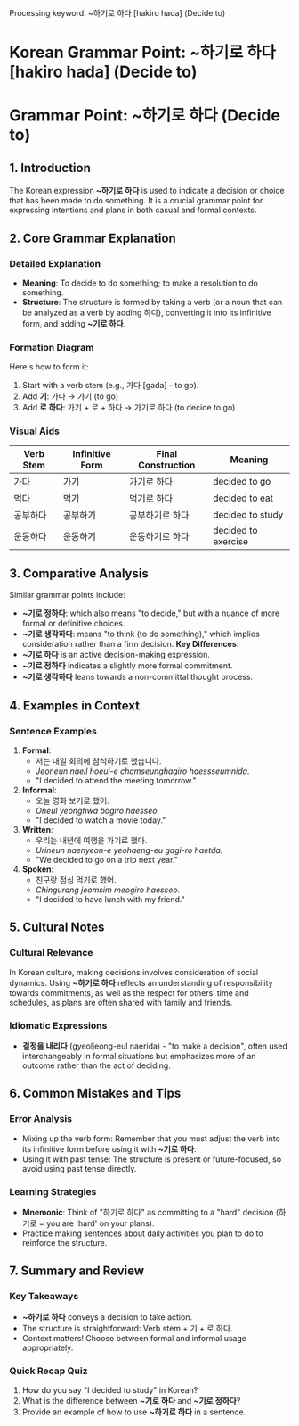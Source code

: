 Processing keyword: ~하기로 하다 [hakiro hada] (Decide to)
# Korean Grammar Point: ~하기로 하다 [hakiro hada] (Decide to)
# Grammar Point: ~하기로 하다 (Decide to)
## 1. Introduction
The Korean expression **~하기로 하다** is used to indicate a decision or choice that has been made to do something. It is a crucial grammar point for expressing intentions and plans in both casual and formal contexts.
## 2. Core Grammar Explanation
### Detailed Explanation
- **Meaning**: To decide to do something; to make a resolution to do something.
- **Structure**: The structure is formed by taking a verb (or a noun that can be analyzed as a verb by adding 하다), converting it into its infinitive form, and adding **~기로 하다**. 
### Formation Diagram
Here's how to form it:
1. Start with a verb stem (e.g., 가다 [gada] - to go).
2. Add **기**: 가다 → 가기 (to go)
3. Add **로 하다**: 가기 + 로 + 하다 → 가기로 하다 (to decide to go)
### Visual Aids
| Verb Stem  | Infinitive Form | Final Construction     | Meaning             |
|------------|-----------------|------------------------|---------------------|
| 가다       | 가기            | 가기로 하다            | decided to go       |
| 먹다       | 먹기            | 먹기로 하다            | decided to eat      |
| 공부하다   | 공부하기        | 공부하기로 하다        | decided to study     |
| 운동하다   | 운동하기        | 운동하기로 하다        | decided to exercise   |
## 3. Comparative Analysis
Similar grammar points include:
- **~기로 정하다**: which also means "to decide," but with a nuance of more formal or definitive choices.
- **~기로 생각하다**: means "to think (to do something)," which implies consideration rather than a firm decision.
**Key Differences**:
- **~기로 하다** is an active decision-making expression.
- **~기로 정하다** indicates a slightly more formal commitment.
- **~기로 생각하다** leans towards a non-committal thought process.
## 4. Examples in Context
### Sentence Examples
1. **Formal**: 
   - 저는 내일 회의에 참석하기로 했습니다. 
   - *Jeoneun naeil hoeui-e chamseunghagiro haessseumnida.*
   - "I decided to attend the meeting tomorrow."
2. **Informal**: 
   - 오늘 영화 보기로 했어. 
   - *Oneul yeonghwa bogiro haesseo.*
   - "I decided to watch a movie today."
3. **Written**: 
   - 우리는 내년에 여행을 가기로 했다. 
   - *Urineun naenyeon-e yeohaeng-eu gagi-ro haetda.*
   - "We decided to go on a trip next year."
4. **Spoken**: 
   - 친구랑 점심 먹기로 했어.
   - *Chingurang jeomsim meogiro haesseo.*
   - "I decided to have lunch with my friend."
## 5. Cultural Notes
### Cultural Relevance
In Korean culture, making decisions involves consideration of social dynamics. Using **~하기로 하다** reflects an understanding of responsibility towards commitments, as well as the respect for others’ time and schedules, as plans are often shared with family and friends.
### Idiomatic Expressions
- **결정을 내리다** (gyeoljeong-eul naerida) - "to make a decision", often used interchangeably in formal situations but emphasizes more of an outcome rather than the act of deciding.
## 6. Common Mistakes and Tips
### Error Analysis
- Mixing up the verb form: Remember that you must adjust the verb into its infinitive form before using it with **~기로 하다**.
- Using it with past tense: The structure is present or future-focused, so avoid using past tense directly.
### Learning Strategies
- **Mnemonic**: Think of "하기로 하다" as committing to a "hard" decision (하기로 = you are 'hard' on your plans).
- Practice making sentences about daily activities you plan to do to reinforce the structure.
## 7. Summary and Review
### Key Takeaways
- **~하기로 하다** conveys a decision to take action.
- The structure is straightforward: Verb stem + 기 + 로 하다.
- Context matters! Choose between formal and informal usage appropriately.
### Quick Recap Quiz
1. How do you say "I decided to study" in Korean?
2. What is the difference between **~기로 하다** and **~기로 정하다**?
3. Provide an example of how to use **~하기로 하다** in a sentence.
